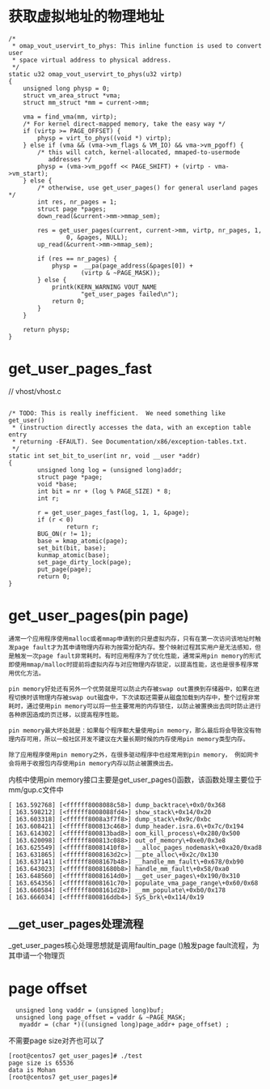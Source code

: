 

# 获取虚拟地址的物理地址

```
/*
 * omap_vout_uservirt_to_phys: This inline function is used to convert user
 * space virtual address to physical address.
 */
static u32 omap_vout_uservirt_to_phys(u32 virtp)
{
	unsigned long physp = 0;
	struct vm_area_struct *vma;
	struct mm_struct *mm = current->mm;

	vma = find_vma(mm, virtp);
	/* For kernel direct-mapped memory, take the easy way */
	if (virtp >= PAGE_OFFSET) {
		physp = virt_to_phys((void *) virtp);
	} else if (vma && (vma->vm_flags & VM_IO) && vma->vm_pgoff) {
		/* this will catch, kernel-allocated, mmaped-to-usermode
		   addresses */
		physp = (vma->vm_pgoff << PAGE_SHIFT) + (virtp - vma->vm_start);
	} else {
		/* otherwise, use get_user_pages() for general userland pages */
		int res, nr_pages = 1;
		struct page *pages;
		down_read(&current->mm->mmap_sem);

		res = get_user_pages(current, current->mm, virtp, nr_pages, 1,
				0, &pages, NULL);
		up_read(&current->mm->mmap_sem);

		if (res == nr_pages) {
			physp =  __pa(page_address(&pages[0]) +
					(virtp & ~PAGE_MASK));
		} else {
			printk(KERN_WARNING VOUT_NAME
					"get_user_pages failed\n");
			return 0;
		}
	}

	return physp;
}
```

#   get_user_pages_fast

// vhost/vhost.c

```

/* TODO: This is really inefficient.  We need something like get_user()
 * (instruction directly accesses the data, with an exception table entry
 * returning -EFAULT). See Documentation/x86/exception-tables.txt.
 */
static int set_bit_to_user(int nr, void __user *addr)
{
        unsigned long log = (unsigned long)addr;
        struct page *page;
        void *base;
        int bit = nr + (log % PAGE_SIZE) * 8;
        int r;

        r = get_user_pages_fast(log, 1, 1, &page);
        if (r < 0)
                return r;
        BUG_ON(r != 1);
        base = kmap_atomic(page);
        set_bit(bit, base);
        kunmap_atomic(base);
        set_page_dirty_lock(page);
        put_page(page);
        return 0;
}

```
# get_user_pages(pin page)
    通常一个应用程序使用malloc或者mmap申请到的只是虚拟内存，只有在第一次访问该地址时触发page fault才为其申请物理内存称为按需分配内存。整个映射过程其实用户是无法感知，但是触发一次page fault非常耗时。有时应用程序为了优化性能，通常采用pin memory的形式即使用mmap/malloc时提前将虚拟内存与对应物理内存锁定，以提高性能，这也是很多程序常用优化方法。   

    pin memory好处还有另外一个优势就是可以防止内存被swap out置换到存储器中，如果在进程切换时该物理内存被swap out磁盘中，下次读取还需要从磁盘加载到内存中，整个过程非常耗时，通过使用pin memory可以将一些主要常用的内存锁住，以防止被置换出去同时防止进行各种原因造成的页迁移，以提高程序性能。   

    pin memory最大坏处就是：如果每个程序都大量使用pin memory，那么最后将会导致没有物理内存可用，所以一般社区开发不建议在大量长期时候的内存使用pin memory类型内存。   

    除了应用程序使用pin memory之外，在很多驱动程序中也经常用到pin memory， 例如网卡会将用于收报包内存使用pin memory内存以防止被置换出去。   

   内核中使用pin memory接口主要是get_user_pages()函数，该函数处理主要位于mm/gup.c文件中  
   
```
[ 163.592768] [<ffffff8008088c58>] dump_backtrace\+0x0/0x368
[ 163.598212] [<ffffff8008088fd4>] show_stack\+0x14/0x20
[ 163.603318] [<ffffff8008a3f7f8>] dump_stack\+0x9c/0xbc
[ 163.608421] [<ffffff800813c468>] dump_header.isra.6\+0x7c/0x194
[ 163.614302] [<ffffff800813bad8>] oom_kill_process\+0x280/0x500
[ 163.620098] [<ffffff800813c088>] out_of_memory\+0xe0/0x3e8
[ 163.625549] [<ffffff80081410f8>] __alloc_pages_nodemask\+0xa20/0xad8
[ 163.631865] [<ffffff8008163d2c>] __pte_alloc\+0x2c/0x130
[ 163.637141] [<ffffff8008167b48>] __handle_mm_fault\+0x678/0xb90
[ 163.643023] [<ffffff80081680b8>] handle_mm_fault\+0x58/0xa0
[ 163.648560] [<ffffff80081614d0>] __get_user_pages\+0x190/0x310
[ 163.654356] [<ffffff8008161c70>] populate_vma_page_range\+0x60/0x68
[ 163.660584] [<ffffff8008161d28>] __mm_populate\+0xb0/0x178
[ 163.666034] [<ffffff800816ddb4>] SyS_brk\+0x114/0x19
```

## __get_user_pages处理流程
 
_get_user_pages核心处理思想就是调用faultin_page ()触发page fault流程，为其申请一个物理页

# page offset


```
  unsigned long vaddr = (unsigned long)buf;
  unsigned long page_offset = vaddr & ~PAGE_MASK;
   myaddr = (char *)((unsigned long)page_addr+ page_offset) ;
```

不需要page size对齐也可以了
```
[root@centos7 get_user_pages]# ./test 
page size is 65536 
data is Mohan
[root@centos7 get_user_pages]# 
```